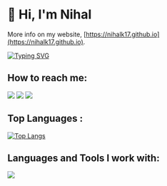 # 👋 Hi, I'm Nihal 

More info on my website, [https://nihalk17.github.io](https://nihalk17.github.io). 


[![Typing SVG](https://readme-typing-svg.herokuapp.com?vCenter=true&width=500&lines=Grad+Student+at+Stony+Brook+University)](https://git.io/typing-svg)



## How to reach me: 
<a href="mailto:nihalk17.iitkgp@gmail.com">
<img src="https://img.shields.io/badge/nihalk17.iitkgp%40gmail.com-7B83EB?&style=for-the-badge&logo=Microsoft-outlook&logoColor=white" ></a>
<a href="https://www.instagram.com/_nihalk17_/">   <img src="https://img.shields.io/badge/@_nihalk17_-%23E4405F?&style=for-the-badge&logo=instagram&logoColor=white"></a>
<a href="https://www.linkedin.com/in/nihalk17/"><img src="https://img.shields.io/badge/nihalk17-%230077B5?&style=for-the-badge&logo=linkedin&logoColor=white" ></a>

## Top Languages :
[![Top Langs](https://github-readme-stats.vercel.app/api/top-langs/?username=nihalk17&layout=compact&theme=dark)](https://github.com/anuraghazra/github-readme-stats)

## Languages and Tools I work with:

<p align="left">
  <a href="https://skillicons.dev">
    <img src="https://skillicons.dev/icons?i=python,c,cpp,lua,matlab,arduino,mysql,latex,autocad,tensorflow,pytorch,git,fastapi,opencv,azure, bash&perline=15"/>
  </a>
</p>
